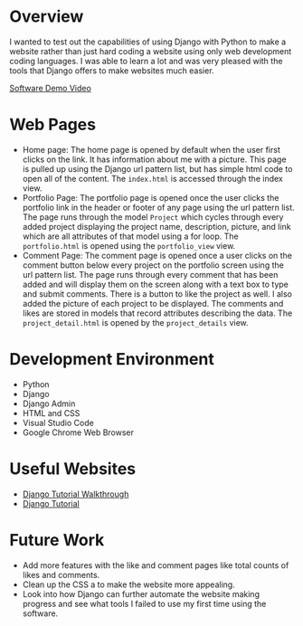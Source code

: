 # Overview

I wanted to test out the capabilities of using Django with Python to make a website rather than just hard coding a website using only web development coding languages. I was able to learn a lot and was very pleased with the tools that Django offers to make websites much easier.

[Software Demo Video](https://youtu.be/JWTUDnsg6Mg)

# Web Pages

- Home page: The home page is opened by default when the user first clicks on the link. It has information about me with a picture. This page is pulled up using the Django url pattern list, but has simple html code to open all of the content. The `index.html` is accessed through the index view.
- Portfolio Page: The portfolio page is opened once the user clicks the portfolio link in the header or footer of any page using the url pattern list. The page runs through the model `Project` which cycles through every added project displaying the project name, description, picture, and link which are all attributes of that model using a for loop. The `portfolio.html` is opened using the `portfolio_view` view.
- Comment Page: The comment page is opened once a user clicks on the comment button below every project on the portfolio screen using the url pattern list. The page runs through every comment that has been added and will display them on the screen along with a text box to type and submit comments. There is a button to like the project as well. I also added the picture of each project to be displayed. The comments and likes are stored in models that record attributes describing the data. The `project_detail.html` is opened by the `project_details` view.


# Development Environment

- Python
- Django
- Django Admin
- HTML and CSS
- Visual Studio Code
- Google Chrome Web Browser

# Useful Websites

* [Django Tutorial Walkthrough](https://docs.djangoproject.com/en/5.0/)
* [Django Tutorial](https://www.tutorialspoint.com/django/index.htm)

# Future Work

* Add more features with the like and comment pages like total counts of likes and comments.
* Clean up the CSS a to make the website more appealing.
* Look into how Django can further automate the website making progress and see what tools I failed to use my first time using the software.